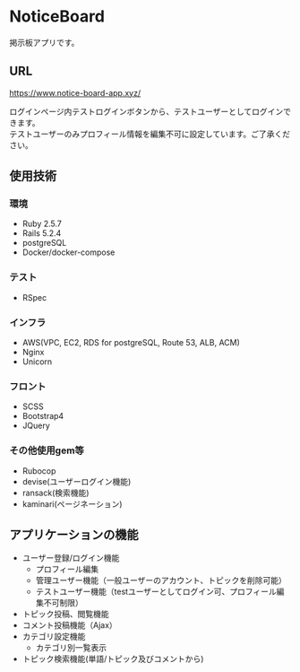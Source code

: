# NoticeBoard

掲示板アプリです。

## URL

https://www.notice-board-app.xyz/

ログインページ内テストログインボタンから、テストユーザーとしてログインできます。</br>
テストユーザーのみプロフィール情報を編集不可に設定しています。ご了承ください。</br>


## 使用技術

### 環境

* Ruby 2.5.7
* Rails 5.2.4
* postgreSQL
* Docker/docker-compose

### テスト

* RSpec

### インフラ

* AWS(VPC, EC2, RDS for postgreSQL, Route 53, ALB, ACM)
* Nginx
* Unicorn

### フロント

* SCSS
* Bootstrap4
* JQuery

### その他使用gem等

* Rubocop
* devise(ユーザーログイン機能)
* ransack(検索機能)
* kaminari(ページネーション)

## アプリケーションの機能

* ユーザー登録/ログイン機能
  - プロフィール編集
  - 管理ユーザー機能（一般ユーザーのアカウント、トピックを削除可能）
  - テストユーザー機能（testユーザーとしてログイン可、プロフィール編集不可制限）
* トピック投稿、閲覧機能
* コメント投稿機能（Ajax）
* カテゴリ設定機能
  - カテゴリ別一覧表示
* トピック検索機能(単語/トピック及びコメントから)
